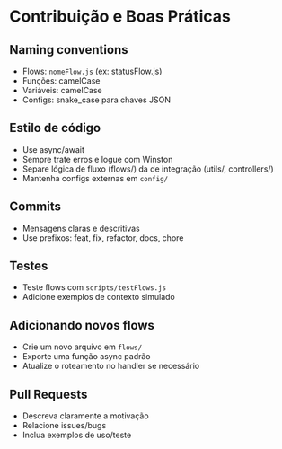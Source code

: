 # Contribuição e Boas Práticas

## Naming conventions
- Flows: `nomeFlow.js` (ex: statusFlow.js)
- Funções: camelCase
- Variáveis: camelCase
- Configs: snake_case para chaves JSON

## Estilo de código
- Use async/await
- Sempre trate erros e logue com Winston
- Separe lógica de fluxo (flows/) da de integração (utils/, controllers/)
- Mantenha configs externas em `config/`

## Commits
- Mensagens claras e descritivas
- Use prefixos: feat, fix, refactor, docs, chore

## Testes
- Teste flows com `scripts/testFlows.js`
- Adicione exemplos de contexto simulado

## Adicionando novos flows
- Crie um novo arquivo em `flows/`
- Exporte uma função async padrão
- Atualize o roteamento no handler se necessário

## Pull Requests
- Descreva claramente a motivação
- Relacione issues/bugs
- Inclua exemplos de uso/teste
